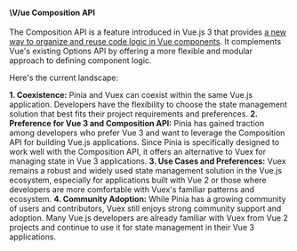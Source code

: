 <h4>\V/ue Composition API</h4>

The Composition API is a feature introduced in Vue.js 3 that provides <ins>a new way to organize and reuse code logic in Vue components</ins>. It complements Vue's existing Options API by offering a more flexible and modular approach to defining component logic.


Here's the current landscape:

<b>1. Coexistence:</b> Pinia and Vuex can coexist within the same Vue.js application. Developers have the flexibility to choose the state management solution that best fits their project requirements and preferences.
<b>2. Preference for Vue 3 and Composition API:</b> Pinia has gained traction among developers who prefer Vue 3 and want to leverage the Composition API for building Vue.js applications. Since Pinia is specifically designed to work well with the Composition API, it offers an alternative to Vuex for managing state in Vue 3 applications.
<b>3. Use Cases and Preferences:</b> Vuex remains a robust and widely used state management solution in the Vue.js ecosystem, especially for applications built with Vue 2 or those where developers are more comfortable with Vuex's familiar patterns and ecosystem.
<b>4. Community Adoption:</b> While Pinia has a growing community of users and contributors, Vuex still enjoys strong community support and adoption. Many Vue.js developers are already familiar with Vuex from Vue 2 projects and continue to use it for state management in their Vue 3 applications.
